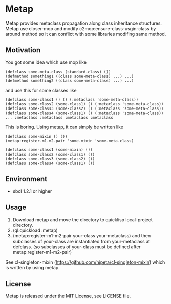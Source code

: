 # Metap

Metap provides metaclass propagation along class inheritance structures.
Metap use closer-mop and modify c2mop:ensure-class-usgin-class by around method so it can conflict with some libraries modifing same method.

## Motivation

You got some idea which use mop like

```
(defclass some-meta-class (standard-class) ())
(defmethod something1 ((class some-meta-class) ...) ...)
(defmethod something2 ((class some-meta-class) ...) ...)
```

and use this for some classes like

```
(defclass some-class1 () () (:metaclass 'some-meta-class))
(defclass some-class2 (some-class1) () (:metaclass 'some-meta-class))
(defclass some-class3 (some-class2) () (:metaclass 'some-meta-class))
(defclass some-class4 (some-class1) () (:metaclass 'some-meta-class))
... :metaclass :metaclass :metaclass :metaclass
```

This is boring.
Using metap, it can simply be written like

```
(defclass some-mixin () ())
(metap:register-m1-m2-pair 'some-mixin 'some-meta-class)

(defclass some-class1 (some-mixin) ())
(defclass some-class2 (some-class1) ())
(defclass some-class3 (some-class2) ())
(defclass some-class4 (some-class1) ())
```

## Environment

- sbcl 1.2.1 or higher

## Usage

1. Download metap and move the directory to quicklisp local-project directory.
1. (ql:quickload :metap)
1. (metap:register-m1-m2-pair your-class your-metaclass) and then subclasses of your-class are instantiated from your-metaclass at defclass. (so subclasses of your-class must be defined after metap:register-m1-m2-pair)

See cl-singleton-mixin (https://github.com/hipeta/cl-singleton-mixin) which is written by using metap.

## License

Metap is released under the MIT License, see LICENSE file.
